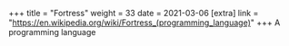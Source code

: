 +++
title = "Fortress"
weight = 33
date = 2021-03-06
[extra]
link = "https://en.wikipedia.org/wiki/Fortress_(programming_language)"
+++
A programming language

